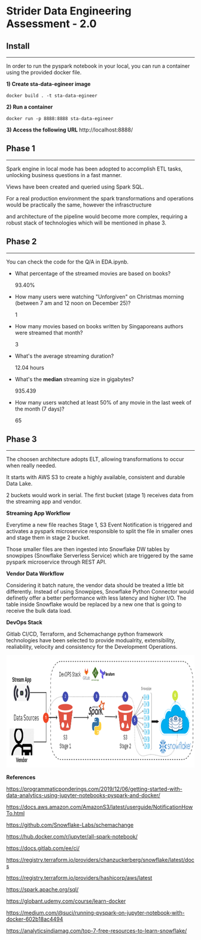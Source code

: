 # Strider Data Engineering Assessment - 2.0


## Install
---
In order to run the pyspark notebook in your local, you can run a container using the provided docker file.

**1) Create sta-data-egineer image**
```shell
docker build . -t sta-data-egineer
```

**2) Run a container**
```shell
docker run -p 8888:8888 sta-data-egineer
```


**3) Access the following URL**
http://localhost:8888/


## **Phase 1**
---
   Spark engine in local mode has been adopted to accomplish ETL tasks, unlocking business questions in a fast manner.

   Views have been created and queried using Spark SQL.
   
   For a real production environment the spark transformations and operations would be practically the same, however the infrasctructure  
   
   
   and architecture of the pipeline would become more complex, requiring a robust stack of technologies which will be mentioned in phase 3.

## **Phase 2**
---

You can check the code for the Q/A in EDA.ipynb.


- What percentage of the streamed movies are based on books?

    93.40%
- How many users were watching "Unforgiven" on Christmas morning (between 7 am and 12 noon on December 25)?

    1

- How many movies based on books written by Singaporeans authors were streamed that month?

    3

- What's the average streaming duration?

    12.04 hours

- What's the **median** streaming size in gigabytes?

    935.439

- How many users watched at least 50% of any movie in the last week of the month (7 days)?

    65

## **Phase 3**
---
The choosen architecture adopts ELT, allowing transformations to occur when really needed.

It starts with AWS S3 to create a highly available, consistent and durable Data Lake. 

2 buckets would work in serial. The first bucket (stage 1) receives data from the streaming app and vendor.

**Streaming App Workflow**

Everytime a new file reaches Stage 1, S3 Event Notification is triggered and activates a pyspark microservice responsible to split the file in smaller ones and stage them in stage 2 bucket.

Those smaller files are then ingested into Snowflake DW tables by snowpipes (Snowflake Serverless Service) which are triggered by the same pyspark microservice through REST API.

**Vendor Data Workflow**

Considering it batch nature, the vendor data should be treated a little bit differently. 
Instead of using Snowpipes, Snowflake Python Connector would definetly offer a better performance with less latency and higher I/O.
The table inside Snowflake would be replaced by a new one that is going to receive the bulk data load.


**DevOps Stack**

Gitlab CI/CD, Terraform, and Schemachange python framework technologies have been selected to provide modualrity, extensibility, realiability, velocity and consistency for the Development Operations.




<img src="images/sta_pipeline.png" alt="data pipeline" title="data pipeline representation" width="900" height="300"/>



**References**


https://programmaticponderings.com/2019/12/06/getting-started-with-data-analytics-using-jupyter-notebooks-pyspark-and-docker/


https://docs.aws.amazon.com/AmazonS3/latest/userguide/NotificationHowTo.html


https://github.com/Snowflake-Labs/schemachange


https://hub.docker.com/r/jupyter/all-spark-notebook/


https://docs.gitlab.com/ee/ci/


https://registry.terraform.io/providers/chanzuckerberg/snowflake/latest/docs


https://registry.terraform.io/providers/hashicorp/aws/latest


https://spark.apache.org/sql/


https://globant.udemy.com/course/learn-docker


https://medium.com/@suci/running-pyspark-on-jupyter-notebook-with-docker-602b18ac4494


https://analyticsindiamag.com/top-7-free-resources-to-learn-snowflake/

